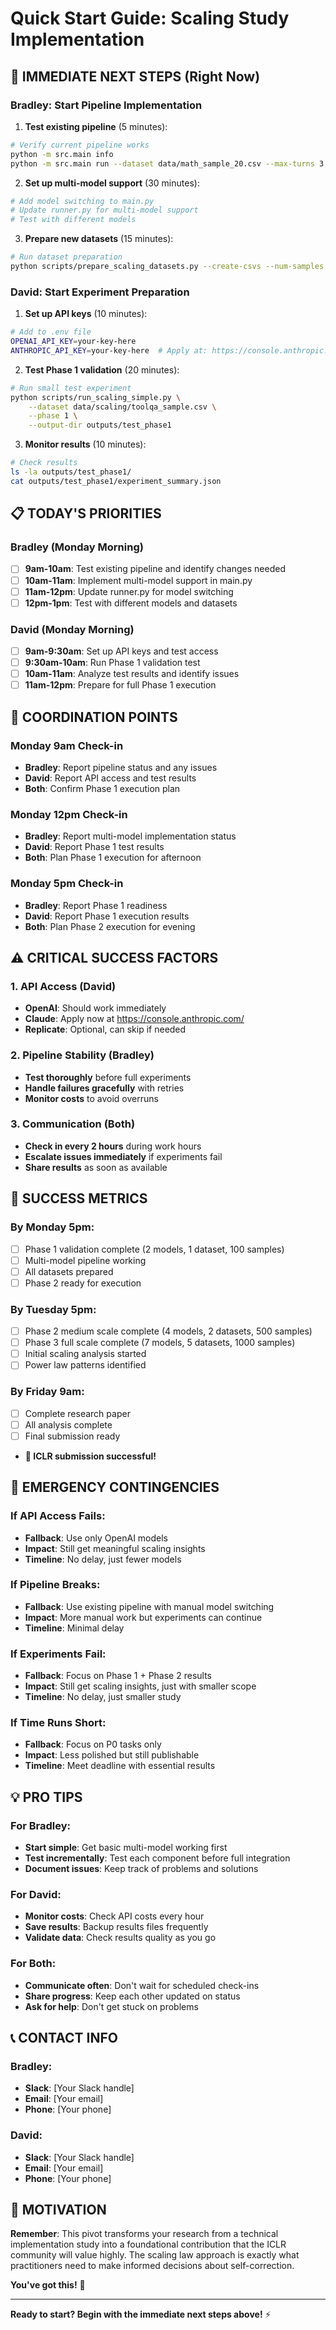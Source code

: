 # Quick Start Guide: Scaling Study Implementation

## **🚀 IMMEDIATE NEXT STEPS (Right Now)**

### **Bradley: Start Pipeline Implementation**

1. **Test existing pipeline** (5 minutes):
```bash
# Verify current pipeline works
python -m src.main info
python -m src.main run --dataset data/math_sample_20.csv --max-turns 3 --out test_output.json --provider demo
```

2. **Set up multi-model support** (30 minutes):
```bash
# Add model switching to main.py
# Update runner.py for multi-model support
# Test with different models
```

3. **Prepare new datasets** (15 minutes):
```bash
# Run dataset preparation
python scripts/prepare_scaling_datasets.py --create-csvs --num-samples 100
```

### **David: Start Experiment Preparation**

1. **Set up API keys** (10 minutes):
```bash
# Add to .env file
OPENAI_API_KEY=your-key-here
ANTHROPIC_API_KEY=your-key-here  # Apply at: https://console.anthropic.com/
```

2. **Test Phase 1 validation** (20 minutes):
```bash
# Run small test experiment
python scripts/run_scaling_simple.py \
    --dataset data/scaling/toolqa_sample.csv \
    --phase 1 \
    --output-dir outputs/test_phase1
```

3. **Monitor results** (10 minutes):
```bash
# Check results
ls -la outputs/test_phase1/
cat outputs/test_phase1/experiment_summary.json
```

## **📋 TODAY'S PRIORITIES**

### **Bradley (Monday Morning)**
- [ ] **9am-10am**: Test existing pipeline and identify changes needed
- [ ] **10am-11am**: Implement multi-model support in main.py
- [ ] **11am-12pm**: Update runner.py for model switching
- [ ] **12pm-1pm**: Test with different models and datasets

### **David (Monday Morning)**
- [ ] **9am-9:30am**: Set up API keys and test access
- [ ] **9:30am-10am**: Run Phase 1 validation test
- [ ] **10am-11am**: Analyze test results and identify issues
- [ ] **11am-12pm**: Prepare for full Phase 1 execution

## **🔄 COORDINATION POINTS**

### **Monday 9am Check-in**
- **Bradley**: Report pipeline status and any issues
- **David**: Report API access and test results
- **Both**: Confirm Phase 1 execution plan

### **Monday 12pm Check-in**
- **Bradley**: Report multi-model implementation status
- **David**: Report Phase 1 test results
- **Both**: Plan Phase 1 execution for afternoon

### **Monday 5pm Check-in**
- **Bradley**: Report Phase 1 readiness
- **David**: Report Phase 1 execution results
- **Both**: Plan Phase 2 execution for evening

## **⚠️ CRITICAL SUCCESS FACTORS**

### **1. API Access (David)**
- **OpenAI**: Should work immediately
- **Claude**: Apply now at https://console.anthropic.com/
- **Replicate**: Optional, can skip if needed

### **2. Pipeline Stability (Bradley)**
- **Test thoroughly** before full experiments
- **Handle failures gracefully** with retries
- **Monitor costs** to avoid overruns

### **3. Communication (Both)**
- **Check in every 2 hours** during work hours
- **Escalate issues immediately** if experiments fail
- **Share results** as soon as available

## **🎯 SUCCESS METRICS**

### **By Monday 5pm**:
- [ ] Phase 1 validation complete (2 models, 1 dataset, 100 samples)
- [ ] Multi-model pipeline working
- [ ] All datasets prepared
- [ ] Phase 2 ready for execution

### **By Tuesday 5pm**:
- [ ] Phase 2 medium scale complete (4 models, 2 datasets, 500 samples)
- [ ] Phase 3 full scale complete (7 models, 5 datasets, 1000 samples)
- [ ] Initial scaling analysis started
- [ ] Power law patterns identified

### **By Friday 9am**:
- [ ] Complete research paper
- [ ] All analysis complete
- [ ] Final submission ready
- **🎉 ICLR submission successful!**

## **🚨 EMERGENCY CONTINGENCIES**

### **If API Access Fails**:
- **Fallback**: Use only OpenAI models
- **Impact**: Still get meaningful scaling insights
- **Timeline**: No delay, just fewer models

### **If Pipeline Breaks**:
- **Fallback**: Use existing pipeline with manual model switching
- **Impact**: More manual work but experiments can continue
- **Timeline**: Minimal delay

### **If Experiments Fail**:
- **Fallback**: Focus on Phase 1 + Phase 2 results
- **Impact**: Still get scaling insights, just with smaller scope
- **Timeline**: No delay, just smaller study

### **If Time Runs Short**:
- **Fallback**: Focus on P0 tasks only
- **Impact**: Less polished but still publishable
- **Timeline**: Meet deadline with essential results

## **💡 PRO TIPS**

### **For Bradley**:
- **Start simple**: Get basic multi-model working first
- **Test incrementally**: Test each component before full integration
- **Document issues**: Keep track of problems and solutions

### **For David**:
- **Monitor costs**: Check API costs every hour
- **Save results**: Backup results files frequently
- **Validate data**: Check results quality as you go

### **For Both**:
- **Communicate often**: Don't wait for scheduled check-ins
- **Share progress**: Keep each other updated on status
- **Ask for help**: Don't get stuck on problems

## **📞 CONTACT INFO**

### **Bradley**:
- **Slack**: [Your Slack handle]
- **Email**: [Your email]
- **Phone**: [Your phone]

### **David**:
- **Slack**: [Your Slack handle]
- **Email**: [Your email]
- **Phone**: [Your phone]

## **🎉 MOTIVATION**

**Remember**: This pivot transforms your research from a technical implementation study into a foundational contribution that the ICLR community will value highly. The scaling law approach is exactly what practitioners need to make informed decisions about self-correction.

**You've got this!** 🚀

---

**Ready to start? Begin with the immediate next steps above!** ⚡
